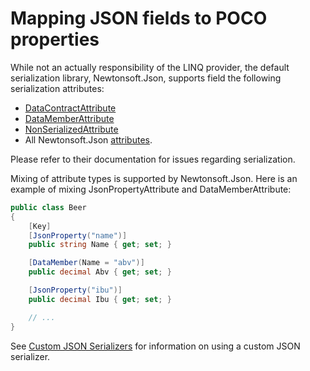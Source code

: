 # Mapping JSON fields to POCO properties

While not an actually responsibility of the LINQ provider, the default serialization library, Newtonsoft.Json, supports field the following serialization attributes:

- [DataContractAttribute](https://msdn.microsoft.com/en-us/library/ms585243)
- [DataMemberAttribute](https://msdn.microsoft.com/en-us/library/ms574795)
- [NonSerializedAttribute](msdn2.microsoft.com/en-us/library/z951x24h)
- All Newtonsoft.Json [attributes](http://www.newtonsoft.com/json/help/html/serializationattributes.htm).

Please refer to their documentation for issues regarding serialization.

Mixing of attribute types is supported by Newtonsoft.Json. Here is an example of mixing JsonPropertyAttribute and DataMemberAttribute:

```cs
public class Beer
{
    [Key]
    [JsonProperty("name")]
    public string Name { get; set; }

    [DataMember(Name = "abv")]
    public decimal Abv { get; set; }

    [JsonProperty("ibu")]
    public decimal Ibu { get; set; }

    // ...
}
```

See [Custom JSON Serializers](./custom-serializers.md) for information on using a custom JSON serializer.

